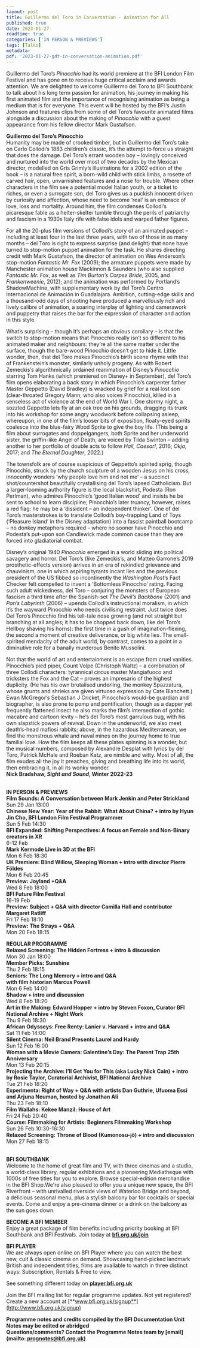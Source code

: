 ```yaml
---
layout: post
title: Guillermo del Toro in Conversation - Animation for All
published: true
date: 2023-01-27
readtime: true
categories: ['IN PERSON & PREVIEWS']
tags: [Talks]
metadata: 
pdf: '2023-01-27-gdt-in-conversation-animation.pdf'
---
```


Guillermo del Toro’s _Pinocchio_ had its world premiere at the BFI London Film Festival and has gone on to receive huge critical acclaim and awards attention. We are delighted to welcome Guillermo del Toro to BFI Southbank to talk about his long term passion for animation, his journey in making his first animated film and the importance of recognising animation as being a medium that is for everyone. This event will be hosted by the BFI’s Justin Johnson and features clips from some of del Toro’s favourite animated films alongside a discussion about the making of _Pinocchio_ with a guest appearance from his fellow director Mark Gustafson.

**Guillermo del Toro’s Pinocchio**  
Humanity may be made of crooked timber, but in Guillermo del Toro’s take on Carlo Collodi’s 1883 children’s classic, it’s the attempt to force us straight that does the damage. Del Toro’s errant wooden boy – lovingly conceived and nurtured into the world over most of two decades by the Mexican director, modelled on Gris Grimly’s illustrations for a 2002 edition of the book – is a natural free spirit, a born-wild child with stick limbs, a rosette of carved hair, open, unvarnished features and a nose for trouble. Where other characters in the film see a potential model Italian youth, or a ticket to riches, or even a surrogate son, del Toro gives us a puckish innocent driven by curiosity and affection, whose need to become ‘real’ is an embrace of love, loss and mortality. Around him, the film condenses Collodi’s picaresque fable as a helter-skelter tumble through the perils of patriarchy and fascism in a 1930s Italy rife with false idols and warped father figures.

For all the 20-plus film versions of Collodi’s story of an animated puppet – including at least four in the last three years, with two of those in as many months – del Toro is right to express surprise (and delight) that none have turned to stop-motion puppet animation for the task. He shares directing credit with Mark Gustafson, the director of animation on Wes Anderson’s stop-motion _Fantastic Mr. Fox_ (2009); the armature puppets were made by Manchester animation house Mackinnon & Saunders (who also supplied _Fantastic Mr. Fox_, as well as _Tim Burton’s Corpse Bride_, 2005, and _Frankenweenie_, 2012); and the animation was performed by Portland’s ShadowMachine, with supplementary work by del Toro’s Centro Internacional de Animación in Guadalajara. Ambition, cutting-edge skills and a thousand-odd days of shooting have produced a marvellously rich and lively calibre of animation, a soaring interplay of lighting and camerawork and puppetry that raises the bar for the expression of character and action in this style.

What’s surprising – though it’s perhaps an obvious corollary – is that the switch to stop-motion means that Pinocchio really isn’t so different to his animated maker and neighbours: they’re all the same matter under the surface, though the bare-wood Pinocchio doesn’t get to hide it. Little wonder, then, that del Toro makes Pinocchio’s birth scene rhyme with that of Frankenstein’s monster, similarly unholy progeny. As with Robert Zemeckis’s algorithmically ordained reanimation of Disney’s _Pinocchio_ starring Tom Hanks (which premiered on Disney+ in September), del Toro’s film opens elaborating a back story in which Pinocchio’s carpenter father Master Geppetto (David Bradley) is wracked by grief for a real lost son (clear-throated Gregory Mann, who also voices Pinocchio), killed in a senseless act of violence at the end of World War I.  One stormy night, a sozzled Geppetto lets fly at an oak tree on his grounds, dragging its trunk into his workshop for some angry woodwork before collapsing asleep, whereupon, in one of the film’s looser bits of exposition, floaty-eyed spirits coalesce into the blue-fairy Wood Sprite to give the boy life. (This being a film about surrogates and doppelgangers, both Sprite and her underworld sister, the griffin-like Angel of Death, are voiced by Tilda Swinton – adding another to her portfolio of double acts to follow _Hail, Caesar!_, 2016; _Okja_, 2017; and _The Eternal Daughter_, 2022.)

The townsfolk are of course suspicious of Geppetto’s spirited sprig, though Pinocchio, struck by the church sculpture of a wooden Jesus on his cross, innocently wonders ‘why people love him and not me’ – a succinct shot/countershot beautifully crystallising del Toro’s lapsed Catholicism. But a larger-looming authority figure is the local blackshirt, Podesta (Ron Perlman), who admires Pinocchio’s ‘good Italian wood’ and insists he be sent to school to learn discipline; Pinocchio’s later truancy, however, raises a red flag: he may be a ‘dissident – an independent thinker’. One of del Toro’s masterstrokes is to translate Collodi’s boy-trapping Land of Toys (‘Pleasure Island’ in the Disney adaptation) into a fascist paintball bootcamp – no donkey metaphors required – where no sooner have Pinocchio and Podesta’s put-upon son Candlewick made common cause than they are forced into gladiatorial combat.

Disney’s original 1940 _Pinocchio_ emerged in a world sliding into political savagery and horror. Del Toro’s (like Zemeckis’s, and Matteo Garrone’s 2019 prosthetic-effects version) arrives in an era of rekindled grievance and chauvinism, one in which aspiring tyrants incant lies and the previous president of the US fibbed so incontinently the _Washington Post_’s Fact Checker felt compelled to invent a ‘Bottomless Pinocchio’ rating. Facing such adult wickedness, del Toro – conjuring the monsters of European fascism a third time after the Spanish-set _The Devil’s Backbone_ (2001) and _Pan’s Labyrinth_ (2006) – upends Collodi’s instructional moralism, in which it’s the wayward Pinocchio who needs civilising restraint. Just twice does Del Toro’s Pinocchio find his tell-tale nose growing (and not straight but branching at all angles; it has to be chopped back down, like del Toro’s Hellboy shaving his horns): the first time in a gush of imagination-flexing, the second a moment of creative deliverance, or big white lies. The small-spirited mendacity of the adult world, by contrast, comes to a point in a diminutive role for a banally murderous Benito Mussolini.

Not that the world of art and entertainment is an escape from cruel vanities. Pinocchio’s pied piper, Count Volpe (Christoph Waltz) – a combination of three Collodi characters: tyrannical circus master Mangiafuoco and tricksters the Fox and the Cat – proves an impresario of the highest duplicity. (He has his own brutalised underling, the monkey Spazzatura, whose grunts and shrieks are given virtuoso expression by Cate Blanchett.) Ewan McGregor’s Sebastian J Cricket, Pinocchio’s would-be guardian and biographer, is also prone to pomp and pontification, though as a dapper yet frequently flattened insect he also marks the film’s intersection of gothic macabre and cartoon levity – he’s del Toro’s most garrulous bug, with his own slapstick powers of revival. Down in the underworld, we also meet death’s-head mafiosi rabbits; above, in the hazardous Mediterranean, we find the monstrous whale and naval mines on the journey home to true familial love. How the film keeps all these plates spinning is a wonder, but the musical numbers, composed by Alexandre Desplat with lyrics by del Toro, Patrick McHale and Roeban Katz, are nimble and witty. Most of all, the film exudes all the joy it preaches, giving and breathing life into its world, then embracing it, in all its wonky wonder.  
**Nick Bradshaw, _Sight and Sound_, Winter 2022-23**
<br><br>

**IN PERSON & PREVIEWS**<br>
**Film Sounds: A Conversation between  Mark Jenkin and Peter Strickland**<br>
Sun 29 Jan 13:00<br>
**Chinese New Year: Year of the Rabbit: What About China? + intro by Hyun Jin Cho, BFI London Film Festival Programmer**<br>
Sun 5 Feb 14:30<br>
**BFI Expanded: Shifting Perspectives: A focus on Female and Non-Binary creators in XR**<br>
6-12 Feb<br>
**Mark Kermode Live in 3D at the BFI**<br>
Mon 6 Feb 18:30<br>
**UK Premiere: Blind Willow, Sleeping Woman  + intro with director Pierre Földes**<br>
Mon 6 Feb 20:45<br>
**Preview: Joyland +Q&A**<br> 
Wed 8 Feb 18:00<br>
**BFI Future Film Festival**<br>
16-19 Feb<br>
**Preview: Subject + Q&A with director Camilla Hall and contributor Margaret Ratliff**<br>
Fri 17 Feb 18:10<br>
**Preview: The Strays + Q&A**<br>
Mon 20 Feb 18:15<br>

**REGULAR PROGRAMME**<br>
**Relaxed Screening:  The Hidden Fortress + intro & discussion**<br>
Mon 30 Jan 18:00<br>
**Member Picks: Sunshine**<br>
Thu 2 Feb 18:15<br>
**Seniors: The Long Memory + intro and Q&A  
with film historian Marcus Powell**<br>
Mon 6 Feb 14:00<br>
**Shadow + intro and discussion**<br>
Wed 8 Feb 18:20<br>
**Art in the Making: Edward Hopper + intro by Steven Foxon, Curator BFI National Archive + Night Work**<br>
Thu 9 Feb 18:30<br>
**African Odysseys: Free Renty: Lanier v. Harvard + intro and Q&A**<br>
Sat 11 Feb 14:00<br>
**Silent Cinema:  Neil Brand Presents Laurel and Hardy**<br>
Sun 12 Feb 16:00<br>
**Woman with a Movie Camera: Galentine’s Day: The Parent Trap 25th Anniversary**<br>
Mon 13 Feb 20:15<br>
**Projecting the Archive: I’ll Get You for This (aka Lucky Nick Cain) + intro by Rosie Taylor, Curatorial Archivist, BFI National Archive**<br>
Tue 21 Feb 18:20<br>
**Experimenta: Right of Way + Q&A with artists Dan Guthrie, Ufuoma Essi and Arjuna Neuman, hosted by Jonathan Ali**<br>
Thu 23 Feb 18:10<br>
**Film Wallahs: Kekee Manzil: House of Art**<br>
Fri 24 Feb 20:40<br>
**Course: Filmmaking for Artists:  Beginners Filmmaking Workshop**<br>
Sun 26 Feb 10:30-16:30<br>
**Relaxed Screening: Throne of Blood (Kumonosu-jô) + intro and discussion**<br>
Mon 27 Feb 18:15<br>
<br>

**BFI SOUTHBANK**  
Welcome to the home of great film and TV, with three cinemas and a studio, a world-class library, regular exhibitions and a pioneering Mediatheque with 1000s of free titles for you to explore. Browse special-edition merchandise in the BFI Shop.We&#39;re also pleased to offer you a unique new space, the BFI Riverfront – with unrivalled riverside views of Waterloo Bridge and beyond, a delicious seasonal menu, plus a stylish balcony bar for cocktails or special events. Come and enjoy a pre-cinema dinner or a drink on the balcony as the sun goes down.  

**BECOME A BFI MEMBER**  
Enjoy a great package of film benefits including priority booking at BFI Southbank and BFI Festivals. Join today at [**bfi.org.uk/join**](http://www.bfi.org.uk/join)  

**BFI PLAYER**  
 We are always open online on BFI Player where you can watch the best new, cult &amp; classic cinema on demand. Showcasing hand-picked landmark British and independent titles, films are available to watch in three distinct ways: Subscription, Rentals &amp; Free to view.  

See something different today on [**player.bfi.org.uk**](https://player.bfi.org.uk)  

Join the BFI mailing list for regular programme updates. Not yet registered? Create a new account at [**www.bfi.org.uk/signup**](http://www.bfi.org.uk/signup)

**Programme notes and credits compiled by the BFI Documentation Unit  
Notes may be edited or abridged  
Questions/comments? Contact the Programme Notes team by [email](mailto: prognotes@bfi.org.uk)**

<!--stackedit_data:
eyJoaXN0b3J5IjpbLTI2OTkxMTIxN119
-->

